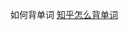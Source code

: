 如何背单词
[知乎怎么背单词](https://www.zhihu.com/question/24113539/answer/2927226602?utm_psn=1892514962708087586)


